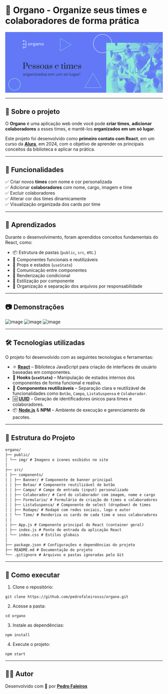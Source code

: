 # 📁 Organo - Organize seus times e colaboradores de forma prática

![Banner do projeto](public/img/banner.png)

---

## 📌 Sobre o projeto

O **Organo** é uma aplicação web onde você pode **criar times**, **adicionar colaboradores** a esses times, e mantê-los **organizados em um só lugar**.

Este projeto foi desenvolvido como **primeiro contato com React**, em um curso da [**Alura**](https://www.alura.com.br), em 2024, com o objetivo de aprender os principais conceitos da biblioteca e aplicar na prática.

---

## 🚀 Funcionalidades

✅ Criar novos **times** com nome e cor personalizada <br>
✅ Adicionar **colaboradores** com nome, cargo, imagem e time <br>
✅ Excluir colaboradores <br>
✅ Alterar cor dos times dinamicamente <br>
✅ Visualização organizada dos cards por time

---

## 🧠 Aprendizados

Durante o desenvolvimento, foram aprendidos conceitos fundamentais do React, como:

- 📦 Estrutura de pastas (`public`, `src`, etc.)
- 🧱 Componentes funcionais e reutilizáveis
- 🔄 Props e estados (`useState`)
- 🎯 Comunicação entre componentes
- 🧠 Renderização condicional
- 🎨 Estilização por componente
- 🧹 Organização e separação dos arquivos por responsabilidade

---

## 📷 Demonstrações

<img width="80%" alt="image" src="https://github.com/user-attachments/assets/d2bae40e-bff3-464d-b3fc-16cc6528cd74" />
<img width="80%" alt="image" src="https://github.com/user-attachments/assets/c3b4e9e3-aeae-43f4-b52f-fe0c5e126d08" />
<img width="80%" alt="image" src="https://github.com/user-attachments/assets/98fc947e-bb59-4dde-86c6-ee776f5347db" />

---

## 🛠️ Tecnologias utilizadas

O projeto foi desenvolvido com as seguintes tecnologias e ferramentas:

- ⚛️ **[React](https://reactjs.org/)** – Biblioteca JavaScript para criação de interfaces de usuário baseadas em componentes.
- 🧠 **Hooks (`useState`)** – Manipulação de estados internos dos componentes de forma funcional e reativa.
- 🧩 **Componentes reutilizáveis** – Separação clara e reutilizável de funcionalidades como `Botão`, `Campo`, `ListaSuspensa` e `Colaborador`.
- 🆔 **[UUID](https://www.npmjs.com/package/uuid)** – Geração de identificadores únicos para times e colaboradores.
- 📦 **[Node.js](https://nodejs.org/)** & **NPM** – Ambiente de execução e gerenciamento de pacotes.

---

## 📁 Estrutura do Projeto

```
organo/
├── public/
│ └── img/ # Imagens e ícones exibidss no site
│
├── src/
│ ├── components/
│ │ ├── Banner/ # Componente de banner principal
│ │ ├── Botao/ # Componente reutilizável de botão
│ │ ├── Campo/ # Campo de entrada (input) personalizado
│ │ ├── Colaborador/ # Card do colaborador com imagem, nome e cargo
│ │ ├── Formulario/ # Formulário de criação de times e colaboradores
│ │ ├── ListaSuspensa/ # Componente de select (dropdown) de times
│ │ ├── Rodape/ # Rodapé com redes sociais, logo e autor
│ │ └── Time/ # Renderiza os cards de cada time e seus colaboradores
│ │
│ ├── App.js # Componente principal do React (container geral)
│ ├── index.js # Ponto de entrada da aplicação React
│ └── index.css # Estilos globais
│
├── package.json # Configurações e dependências do projeto
├── README.md # Documentação do projeto
└── .gitignore # Arquivos e pastas ignoradas pelo Git
```

---

## 📂 Como executar

1. Clone o repositório:
```
git clone https://github.com/pedrofaleirosss/organo.git
```

2. Acesse a pasta:
```
cd organo
```

3. Instale as dependências:
```
npm install
```

4. Execute o projeto:
```
npm start
```

---

## 👨‍💻 Autor

Desenvolvido com 💙 por [**Pedro Faleiros**](https://github.com/pedrofaleirosss)
